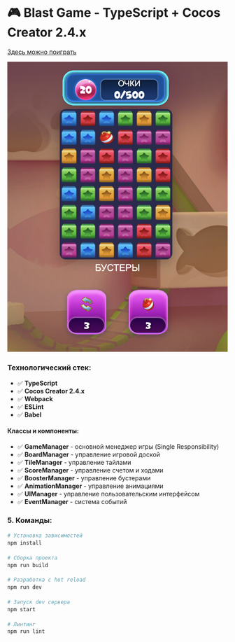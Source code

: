 # 🎮 Blast Game - TypeScript + Cocos Creator 2.4.x

[Здесь можно поиграть](https://maryvanyush.github.io/blast-game/)

![Image prev](prev.png)




### **Технологический стек:**
- ✅ **TypeScript**
- ✅ **Cocos Creator 2.4.x**
- ✅ **Webpack**
- ✅ **ESLint**
- ✅ **Babel**

#### **Классы и компоненты:**
- ✅ **GameManager** - основной менеджер игры (Single Responsibility)
- ✅ **BoardManager** - управление игровой доской
- ✅ **TileManager** - управление тайлами
- ✅ **ScoreManager** - управление счетом и ходами
- ✅ **BoosterManager** - управление бустерами
- ✅ **AnimationManager** - управление анимациями
- ✅ **UIManager** - управление пользовательским интерфейсом
- ✅ **EventManager** - система событий



### **5. Команды:**
```bash
# Установка зависимостей
npm install

# Сборка проекта
npm run build

# Разработка с hot reload
npm run dev

# Запуск dev сервера
npm start

# Линтинг
npm run lint
```
